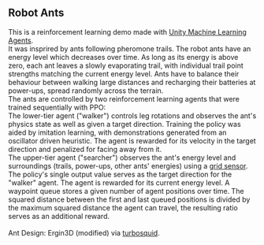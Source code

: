 ## Robot Ants

This is a reinforcement learning demo made with [Unity Machine Learning Agents](https://github.com/Unity-Technologies/ml-agents).  
It was insprired by ants following pheromone trails. The robot ants have an energy level which decreases over time. As long as its energy is above zero, each ant leaves a slowly evaporating trail, with individual trail point strengths matching the current energy level. Ants have to balance their behaviour between walking large distances and recharging their batteries at power-ups, spread randomly across the terrain.  
The ants are controlled by two reinforcement learning agents that were trained sequentially with PPO:  
The lower-tier agent ("walker") controls leg rotations and observes the ant's physics state as well as given a target direction. Training the policy was aided by imitation learning, with demonstrations generated from an oscillator driven heuristic. The agent is rewarded for its velocity in the target direction and penalized for facing away from it.  
The upper-tier agent ("searcher") observes the ant's energy level and surroundings (trails, power-ups, other ants' energies) using a [grid sensor](https://github.com/mbaske/grid-sensor). The policy's single output value serves as the target direction for the "walker" agent. The agent is rewarded for its current energy level. A waypoint queue stores a given number of agent positions over time. The squared distance between the first and last queued positions is divided by the maximum squared distance the agent can travel, the resulting ratio serves as an additional reward.
<br/><br/>
Ant Design: Ergin3D (modified) via [turbosquid](https://www.turbosquid.com/FullPreview/Index.cfm/ID/1339233).
